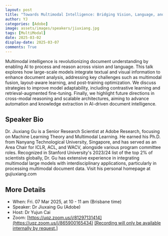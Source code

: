 ```yaml
---
layout: post
title: "Towards Multimodal Intelligence: Bridging Vision, Language, and Large-Scale Models"
author: YJ
categories: [Adobe]
image: assets/images/speakers/jiuxiang.jpg
tags: [MultiModal]
date: 2025-03-02
display-date: 2025-03-07
comments: True
---
```


Multimodal intelligence is revolutionizing document understanding by enabling AI to process and reason across vision and language. This talk explores how large-scale models integrate textual and visual information to enhance document analysis, addressing key challenges such as multimodal fusion, layout-aware learning, and post-training optimization. We discuss strategies to improve model adaptability, including contrastive learning and retrieval-augmented fine-tuning. Finally, we highlight future directions in cross-modal reasoning and scalable architectures, aiming to advance automation and knowledge extraction in AI-driven document intelligence.

## Speaker Bio

Dr. Jiuxiang Gu is a Senior Research Scientist at Adobe Research, focusing on Machine Learning Theory and Multimodal Learning. He earned his Ph.D. from Nanyang Technological University, Singapore, and has served as an Area Chair for ICLR, ACL, and WACV, alongside various program committee roles. Recognized in Stanford University's 2023/24 list of the top 2% of scientists globally, Dr. Gu has extensive experience in integrating multimodal large models with interdisciplinary applications, particularly in processing multimodal document data. Visit his personal homepage at gujiuxiang.com

## More Details

- When: Fri. 07 Mar 2025, at 10 - 11 am (Brisbane time)
- Speaker: Dr Jiuxaing Gu (Adobe)
- Host: Dr Yujun Cai
- Zoom: [https://uqz.zoom.us/j/81297131414](https://uqz.zoom.us/j/865900165434) [[Recording will only be available internally by request.]]([https://uqz.zoom.us/j/86590016543](https://uqz.zoom.us/j/86590016543))
